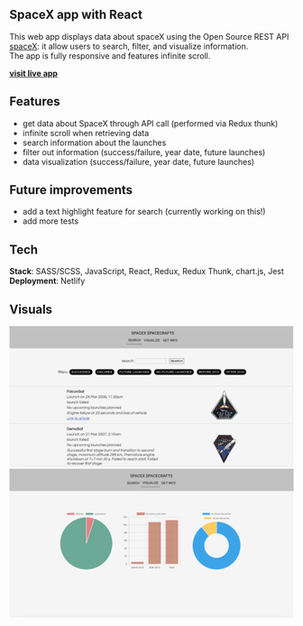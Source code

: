 ## SpaceX app with React

This web app displays data about spaceX using the Open Source REST API [spaceX](https://github.com/r-spacex/SpaceX-API): it allow users to search, filter, and visualize information. <br />
The app is fully responsive and features infinite scroll.

[**visit live app**](https://spacex-spacex.netlify.app/search)

## Features

- get data about SpaceX through API call (performed via Redux thunk)
- infinite scroll when retrieving data
- search information about the launches
- filter out information (success/failure, year date, future launches)
- data visualization (success/failure, year date, future launches)

## Future improvements

- add a text highlight feature for search (currently working on this!)
- add more tests

## Tech

**Stack**: SASS/SCSS, JavaScript, React, Redux, Redux Thunk, chart.js, Jest <br/>
**Deployment**: Netlify

## Visuals

![screenshot](screenshot-1.png)
![screenshot](screenshot-2.png)
